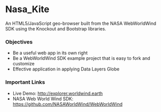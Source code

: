# Nasa_Kite 
An HTML5/JavaScript geo-browser built from the NASA WebWorldWind SDK using the Knockout and Bootstrap libraries.

### Objectives
- Be a useful web app in its own right
- Be a WebWorldWind SDK example project that is easy to fork and customize
- Effective application in applying Data Layers  Globe

### Important Links
- Live Demo: http://explorer.worldwind.earth
- NASA Web World Wind SDK: https://github.com/NASAWorldWind/WebWorldWind

